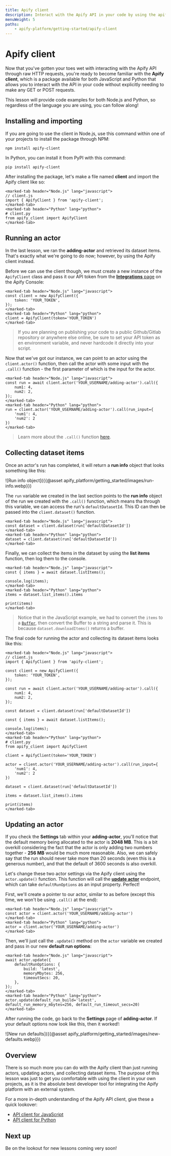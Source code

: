 ```yaml
---
title: Apify client
description: Interact with the Apify API in your code by using the apify-client package, which is available for both JavaScript and Python.
menuWeight: 5
paths:
    - apify-platform/getting-started/apify-client
---
```


# [](#apify-client) Apify client

Now that you've gotten your toes wet with interacting with the Apify API through raw HTTP requests, you're ready to become familiar with the **Apify client**, which is a package available for both JavaScript and Python that allows you to interact with the API in your code without  explicitly needing to make any GET or POST requests.

This lesson will provide code examples for both Node.js and Python, so regardless of the language you are using, you can follow along!

## [](#installing-and-importing) Installing and importing

If you are going to use the client in Node.js, use this command within one of your projects to install the package through NPM:

```shell
npm install apify-client
```

In Python, you can install it from PyPI with this command:

```shell
pip install apify-client
```

After installing the package, let's make a file named **client** and import the Apify client like so:

```marked-tabs
<marked-tab header="Node.js" lang="javascript">
// client.js
import { ApifyClient } from 'apify-client';
</marked-tab>
<marked-tab header="Python" lang="python">
# client.py
from apify_client import ApifyClient
</marked-tab>
```

## [](#running-an-actor) Running an actor

In the last lesson, we ran the **adding-actor** and retrieved its dataset items. That's exactly what we're going to do now; however, by using the Apify client instead.

Before we can use the client though, we must create a new instance of the `ApifyClient` class and pass it our API token from the [**Integrations** page](https://console.apify.com/account?tab=integrations) on the Apify Console:

```marked-tabs
<marked-tab header="Node.js" lang="javascript">
const client = new ApifyClient({
    token: 'YOUR_TOKEN',
});
</marked-tab>
<marked-tab header="Python" lang="python">
client = ApifyClient(token='YOUR_TOKEN')
</marked-tab>
```

> If you are planning on publishing your code to a public Github/Gitlab repository or anywhere else online, be sure to set your API token as en environment variable, and never hardcode it directly into your script.

Now that we've got our instance, we can point to an actor using the `client.actor()` function, then call the actor with some input with the `.call()` function - the first parameter of which is the input for the actor.

```marked-tabs
<marked-tab header="Node.js" lang="javascript">
const run = await client.actor('YOUR_USERNAME/adding-actor').call({
    num1: 4,
    num2: 2,
});
</marked-tab>
<marked-tab header="Python" lang="python">
run = client.actor('YOUR_USERNAME/adding-actor').call(run_input={
    'num1': 4,
    'num2': 2
})
</marked-tab>
```

> Learn more about the `.call()` function [here](https://docs.apify.com/apify-client-js#actorclient-call).

## [](#collecting-dataset-items) Collecting dataset items

Once an actor's run has completed, it will return a **run info** object that looks something like this:

![Run info object]({{@asset apify_platform/getting_started/images/run-info.webp}})

The `run` variable we created in the last section points to the **run info** object of the run we created with the `.call()` function, which means tha through this variable, we can access the run's `defaultDatasetId`. This ID can then be passed into the `client.dataset()` function.

```marked-tabs
<marked-tab header="Node.js" lang="javascript">
const dataset = client.dataset(run['defaultDatasetId'])
</marked-tab>
<marked-tab header="Python" lang="python">
dataset = client.dataset(run['defaultDatasetId'])
</marked-tab>
```

Finally, we can collect the items in the dataset by using the **list items** function, then log them to the console.

```marked-tabs
<marked-tab header="Node.js" lang="javascript">
const { items } = await dataset.listItems();

console.log(items);
</marked-tab>
<marked-tab header="Python" lang="python">
items = dataset.list_items().items

print(items)
</marked-tab>
```

> Notice that in the JavaScript example, we had to convert the `items` to a [`Buffer`](https://nodejs.org/api/buffer.html), then convert the Buffer to a string and parse it. This is because `dataset.downloadItems()` returns a buffer.

The final code for running the actor and collecting its dataset items looks like this:

```marked-tabs
<marked-tab header="Node.js" lang="javascript">
// client.js
import { ApifyClient } from 'apify-client';

const client = new ApifyClient({
    token: 'YOUR_TOKEN',
});

const run = await client.actor('YOUR_USERNAME/adding-actor').call({
    num1: 4,
    num2: 2,
});

const dataset = client.dataset(run['defaultDatasetId'])

const { items } = await dataset.listItems();

console.log(items);
</marked-tab>
<marked-tab header="Python" lang="python">
# client.py
from apify_client import ApifyClient

client = ApifyClient(token='YOUR_TOKEN')

actor = client.actor('YOUR_USERNAME/adding-actor').call(run_input={
    'num1': 4,
    'num2': 2
})

dataset = client.dataset(run['defaultDatasetId'])

items = dataset.list_items().items

print(items)
</marked-tab>
```

## [](#updating-actor) Updating an actor

If you check the **Settings** tab within your **adding-actor**, you'll notice that the default memory being allocated to the actor is **2048 MB**. This is a bit overkill considering the fact that the actor is only adding two numbers together - **256 MB** would be much more reasonable. Also, we can safely say that the run should never take more than 20 seconds (even this is a generous number), and that the default of 3600 seconds is also overkill.

Let's change these two actor settings via the Apify client using the `actor.update()` function. This function will call the [**update actor**](https://docs.apify.com/api/v2#/reference/actors/actor-object/update-actor) endpoint, which can take `defaultRunOptions` as an input property. Perfect!

First, we'll create a pointer to our actor, similar to as before (except this time, we won't be using `.call()` at the end):

```marked-tabs
<marked-tab header="Node.js" lang="javascript">
const actor = client.actor('YOUR_USERNAME/adding-actor')
</marked-tab>
<marked-tab header="Python" lang="python">
actor = client.actor('YOUR_USERNAME/adding-actor')
</marked-tab>
```

Then, we'll just call the `.update()` method on the `actor` variable we created and pass in our new **default run options**:

```marked-tabs
<marked-tab header="Node.js" lang="javascript">
await actor.update({
    defaultRunOptions: {
        build: 'latest',
        memoryMbytes: 256,
        timeoutSecs: 20,
    },
});
</marked-tab>
<marked-tab header="Python" lang="python">
actor.update(default_run_build='latest', default_run_memory_mbytes=256, default_run_timeout_secs=20)
</marked-tab>
```

After running the code, go back to the **Settings** page of **adding-actor**. If your default options now look like this, then it worked!:

![New run defaults]({{@asset apify_platform/getting_started/images/new-defaults.webp}})

## [](#overview) Overview

There is so much more you can do with the Apify client than just running actors, updating actors, and collecting dataset items. The purpose of this lesson was just to get you comfortable with using the client in your own projects, as it is the absolute best developer tool for integrating the Apify platform with an external system.

For a more in-depth understanding of the Apify API client, give these a quick lookover:

- [API client for JavaScript](https://docs.apify.com/apify-client-js)
- [API client for Python](https://docs.apify.com/apify-client-python)

## [](#next) Next up

Be on the lookout for new lessons coming very soon!

